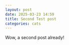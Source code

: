 ```yaml
---
layout: post
date: 2025-03-23 14:59
title: Second Test post
categories: cats
---
```

Wow, a second post already!